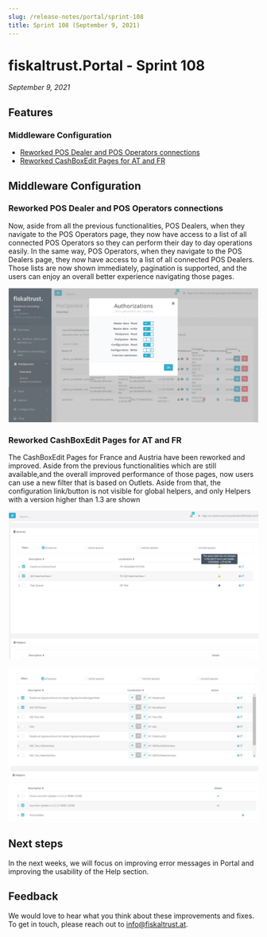 ```yaml
---
slug: /release-notes/portal/sprint-108
title: Sprint 108 (September 9, 2021)
---
```


# fiskaltrust.Portal - Sprint 108
_September 9, 2021_

## Features

### Middleware Configuration

- [Reworked POS Dealer and POS Operators connections](#reworked-pos-dealer-and-pos-operators-connections)
- [Reworked CashBoxEdit Pages for AT and FR](#reworked-cashboxedit-pages-for-at-and-fr)

## Middleware Configuration

### Reworked POS Dealer and POS Operators connections

Now, aside from all the previous functionalities, POS Dealers, when they navigate to the POS Operators page, they now have access to a list of all connected POS Operators so they can perform their day to day operations easily. In the same way, POS Operators, when they navigate to the POS Dealers page, they now have access to a list of all connected POS Dealers. Those lists are now shown immediately, pagination is supported, and the users can enjoy an overall better experience navigating those pages.

![posdealerconnections](images/sprint-108/posdealerconnections.png)

### Reworked CashBoxEdit Pages for AT and FR

The CashBoxEdit Pages for France and Austria have been reworked and improved. Aside from the previous functionalities which are still available,and the overall improved performance of those pages, now users can use a new filter that is based on Outlets. Aside from that, the configuration link/button is not visible for global helpers, and only Helpers with a version higher than 1.3 are shown

![queues108](images/sprint-108/queues108.png)

![helpers](images/sprint-108/helpers.png)

## Next steps

In the next weeks, we will focus on improving error messages in Portal and improving the usability of the Help section. 

## Feedback
We would love to hear what you think about these improvements and fixes. To get in touch, please reach out to [info@fiskaltrust.at](mailto:info@fiskaltrust.at).
